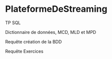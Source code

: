 # PlateformeDeStreaming
TP SQL

Dictionnaire de données, MCD, MLD et MPD

Requête création de la BDD

Requête Exercices
